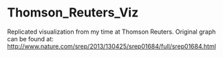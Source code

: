 Thomson_Reuters_Viz
===================

Replicated visualization from my time at Thomson Reuters. Original graph can be found at: http://www.nature.com/srep/2013/130425/srep01684/full/srep01684.html
